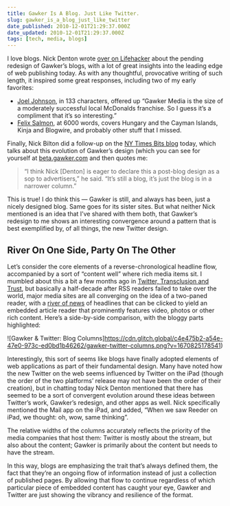 ```yaml
---
title: Gawker Is A Blog. Just Like Twitter.
slug: gawker_is_a_blog_just_like_twitter
date_published: 2010-12-01T21:29:37.000Z
date_updated: 2010-12-01T21:29:37.000Z
tags: [tech, media, blogs]
---
```


I love blogs. Nick Denton wrote [over on Lifehacker](http://lifehacker.com/5701749/) about the pending redesign of Gawker’s blogs, with a lot of great insights into the leading edge of web publishing today. As with any thoughtful, provocative writing of such length, it inspired some great responses, including two of my early favorites:

- [Joel Johnson](http://twitter.com/#joeljohnson/status/10033989620338688), in 133 characters, offered up “Gawker Media is the size of a moderately successful local McDonalds franchise. So I guess it’s a compliment that it’s so interesting.”
- [Felix Salmon](http://blogs.reuters.com/felix-salmon/2010/12/01/the-new-gawker-media/), at 6000 words, covers Hungary and the Cayman Islands, Kinja and Blogwire, and probably other stuff that I missed.

Finally, Nick Bilton did a follow-up on the [NY Times Bits blog](http://bits.blogs.nytimes.com/2010/12/01/gawker-hopes-to-transform-the-blog/) today, which talks about this evolution of Gawker’s design (which you can see for yourself at [beta.gawker.com](http://beta.gawker.com/) and then quotes me:

> “I think Nick [Denton] is eager to declare this a post-blog design as a sop to advertisers,” he said. “It’s still a blog, it’s just the blog is in a narrower column.”

This is true! I do think this — Gawker is still, and always has been, just a nicely designed blog. Same goes for its sister sites. But what neither Nick mentioned is an idea that I’ve shared with them both, that Gawker’s redesign to me shows an interesting convergence around a pattern that is best exemplified by, of all things, the new Twitter design.

## River On One Side, Party On The Other

Let’s consider the core elements of a reverse-chronological headline flow, accompanied by a sort of “content well” where rich media items sit. I mumbled about this a bit a few months ago in [Twitter, Transclusion and Trust](/2010/09/17/twitter_transclusion_and_trust), but basically a half-decade after RSS readers failed to take over the world, major media sites are all converging on the idea of a two-paned reader, with a [river of news](http://www.reallysimplesyndication.com/riverOfNews) of headlines that can be clicked to yield an embedded article reader that prominently features video, photos or other rich content. Here’s a side-by-side comparison, with the bloggy parts highlighted:

![Gawker &amp; Twitter: Blog Columns]https://cdn.glitch.global/c4e475b2-a54e-47e0-973c-ed0bd1b46262/gawker-twitter-columns.png?v=1670825178541)

Interestingly, this sort of seems like blogs have finally adopted elements of web applications as part of their fundamental design. Many have noted how the new Twitter on the web seems influenced by Twitter on the iPad (though the order of the two platforms’ release may not have been the order of their creation), but in chatting today Nick Denton mentioned that there has seemed to be a sort of convergent evolution around these ideas between Twitter’s work, Gawker’s redesign, and other apps as well. Nick specifically mentioned the Mail app on the iPad, and added, “When we saw Reeder on iPad, we thought: oh, wow, same thinking”.

The relative widths of the columns accurately reflects the priority of the media companies that host them: Twitter is mostly about the stream, but also about the content; Gawker is primarily about the content but needs to have the stream.

In this way, blogs are emphasizing the trait that’s always defined them, the fact that they’re an ongoing flow of information instead of just a collection of published pages. By allowing that flow to continue regardless of which particular piece of embedded content has caught your eye, Gawker and Twitter are just showing the vibrancy and resilience of the format.
